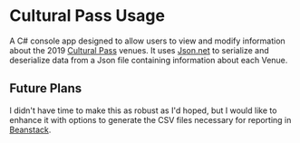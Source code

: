 # Cultural Pass Usage

A C# console app designed to allow users to view and modify information about the 2019 [Cultural Pass](https://fundforthearts.org/culturalpass/) venues. It uses [Json.net](https://newtonsoft.com/json) to serialize and deserialize data from a Json file containing information about each Venue.

## Future Plans
I didn't have time to make this as robust as I'd hoped, but I would like to enhance it with options to generate the CSV files necessary for reporting in [Beanstack](https://beanstack.com).
